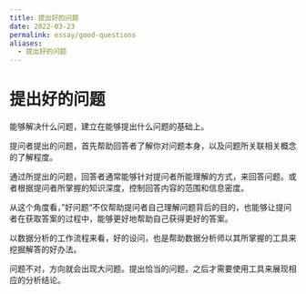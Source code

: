 ```yaml
---
title: 提出好的问题
date: 2022-03-23
permalink: essay/good-questions
aliases:
  - 提出好的问题
---
```

# 提出好的问题

能够解决什么问题，建立在能够提出什么问题的基础上。

提问者提出的问题，首先帮助回答者了解你对问题本身，以及问题所关联相关概念的了解程度。

通过所提出的问题，回答者通常能够针对提问者所能理解的方式，来回答问题。或者根据提问者所掌握的知识深度，控制回答内容的范围和信息密度。

从这个角度看，”好问题“不仅帮助提问者自己理解问题背后的目的，也能够让提问者在获取答案的过程中，能够更好地帮助自己获得更好的答案。

以数据分析的工作流程来看，好的设问，也是帮助数据分析师以其所掌握的工具来挖掘解答的好办法。

问题不对，方向就会出现大问题。提出恰当的问题，之后才需要使用工具来展现相应的分析结论。